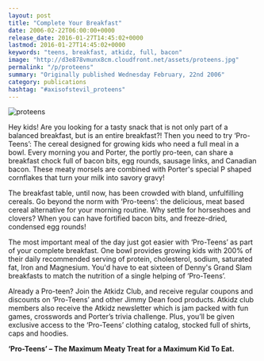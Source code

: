 ```yaml
---
layout: post
title: "Complete Your Breakfast"
date: 2006-02-22T06:00:00+0000
release_date: 2016-01-27T14:45:02+0000
lastmod: 2016-01-27T14:45:02+0000
keywords: "teens, breakfast, atkidz, full, bacon"
image: "http://d3e878vmunx8cm.cloudfront.net/assets/proteens.jpg"
permalink: "/p/proteens"
summary: "Originally published Wednesday February, 22nd 2006"
category: publications
hashtag: "#axisofstevil_proteens"
---
```


[id_1]: http://d3e878vmunx8cm.cloudfront.net/assets/proteens.jpg "proteens"
![proteens][id_1]

Hey kids! Are you looking for a tasty snack that is not only part of a balanced breakfast, but is an entire breakfast?! Then you need to try ‘Pro-Teens’: The cereal designed for growing kids who need a full meal in a bowl. Every morning you and Porter, the portly pro-teen, can share a breakfast chock full of bacon bits, egg rounds, sausage links, and Canadian bacon. These meaty morsels are combined with Porter's special P shaped cornflakes that turn your milk into savory gravy!

The breakfast table, until now, has been crowded with bland, unfulfilling cereals. Go beyond the norm with ‘Pro-teens’: the delicious, meat based cereal alternative for your morning routine. Why settle for horseshoes and clovers? When you can have fortified bacon bits, and freeze-dried, condensed egg rounds!

The most important meal of the day just got easier with ‘Pro-Teens’ as part of your complete breakfast. One bowl provides growing kids with 200% of their daily recommended serving of protein, cholesterol, sodium, saturated fat, Iron and Magnesium. You'd have to eat sixteen of Denny's Grand Slam breakfasts to match the nutrition of a single helping of ‘Pro-Teens’.

Already a Pro-teen? Join the Atkidz Club, and receive regular coupons and discounts on ‘Pro-Teens’ and other Jimmy Dean food products. Atkidz club members also receive the Atkidz newsletter which is jam packed with fun games, crosswords and Porter’s trivia challenge. Plus, you’ll be given exclusive access to the ‘Pro-Teens’ clothing catalog, stocked full of shirts, caps and hoodies.

**‘Pro-Teens’ – The Maximum Meaty Treat for a Maximum Kid To Eat.**
